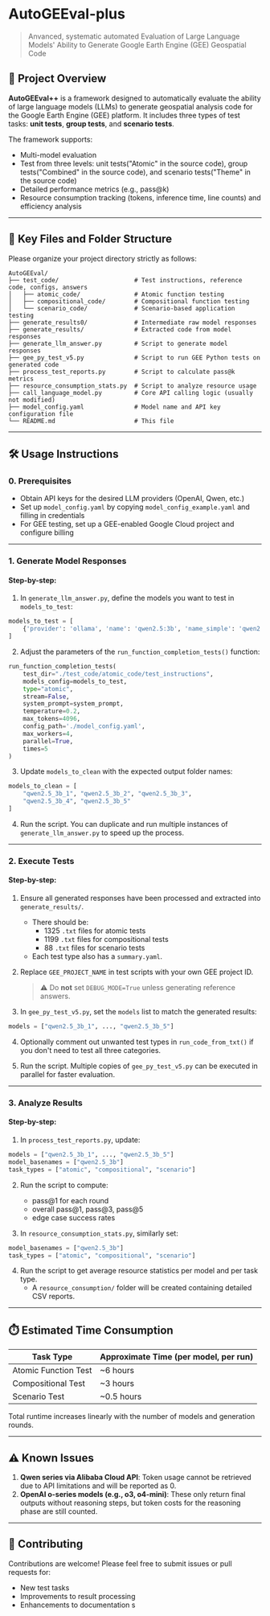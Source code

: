 # AutoGEEval-plus

> Anvanced, systematic automated Evaluation of Large Language Models' Ability to Generate Google Earth Engine (GEE) Geospatial Code

## 📌 Project Overview

**AutoGEEval++** is a framework designed to automatically evaluate the ability of large language models (LLMs) to generate geospatial analysis code for the Google Earth Engine (GEE) platform. It includes three types of test tasks: **unit tests**, **group tests**, and **scenario tests**.

The framework supports:
- Multi-model evaluation
- Test from three levels: unit tests("Atomic" in the source code), group tests("Combined" in the source code), and scenario tests("Theme" in the source code)
- Detailed performance metrics (e.g., pass@k)
- Resource consumption tracking (tokens, inference time, line counts) and efficiency analysis

---

## 🧩 Key Files and Folder Structure

Please organize your project directory strictly as follows:

```
AutoGEEval/
├── test_code/                     # Test instructions, reference code, configs, answers
│   ├── atomic_code/               # Atomic function testing
│   ├── compositional_code/        # Compositional function testing
│   └── scenario_code/             # Scenario-based application testing
├── generate_results0/             # Intermediate raw model responses
├── generate_results/              # Extracted code from model responses
├── generate_llm_answer.py         # Script to generate model responses
├── gee_py_test_v5.py              # Script to run GEE Python tests on generated code
├── process_test_reports.py        # Script to calculate pass@k metrics
├── resource_consumption_stats.py  # Script to analyze resource usage
├── call_language_model.py         # Core API calling logic (usually not modified)
├── model_config.yaml              # Model name and API key configuration file
└── README.md                      # This file
```

---

## 🛠️ Usage Instructions

### 0. Prerequisites

- Obtain API keys for the desired LLM providers (OpenAI, Qwen, etc.)
- Set up `model_config.yaml` by copying `model_config_example.yaml` and filling in credentials
- For GEE testing, set up a GEE-enabled Google Cloud project and configure billing

---

### 1. Generate Model Responses

#### Step-by-step:

1. In `generate_llm_answer.py`, define the models you want to test in `models_to_test`:
```python
models_to_test = [
    {'provider': 'ollama', 'name': 'qwen2.5:3b', 'name_simple': 'qwen2.5_3b'}
]
```

2. Adjust the parameters of the `run_function_completion_tests()` function:
```python
run_function_completion_tests(
    test_dir="./test_code/atomic_code/test_instructions",
    models_config=models_to_test,
    type="atomic",
    stream=False,
    system_prompt=system_prompt,
    temperature=0.2,
    max_tokens=4096,
    config_path='./model_config.yaml',
    max_workers=4,
    parallel=True,
    times=5
)
```

3. Update `models_to_clean` with the expected output folder names:
```python
models_to_clean = [
    "qwen2.5_3b_1", "qwen2.5_3b_2", "qwen2.5_3b_3", 
    "qwen2.5_3b_4", "qwen2.5_3b_5"
]
```

4. Run the script. You can duplicate and run multiple instances of `generate_llm_answer.py` to speed up the process.

---

### 2. Execute Tests

#### Step-by-step:

1. Ensure all generated responses have been processed and extracted into `generate_results/`.
   - There should be:
     - 1325 `.txt` files for atomic tests
     - 1199 `.txt` files for compositional tests
     - 88 `.txt` files for scenario tests
   - Each test type also has a `summary.yaml`.

2. Replace `GEE_PROJECT_NAME` in test scripts with your own GEE project ID.
   > ⚠️ Do **not** set `DEBUG_MODE=True` unless generating reference answers.

3. In `gee_py_test_v5.py`, set the `models` list to match the generated results:
```python
models = ["qwen2.5_3b_1", ..., "qwen2.5_3b_5"]
```

4. Optionally comment out unwanted test types in `run_code_from_txt()` if you don't need to test all three categories.

5. Run the script. Multiple copies of `gee_py_test_v5.py` can be executed in parallel for faster evaluation.

---

### 3. Analyze Results

#### Step-by-step:

1. In `process_test_reports.py`, update:
```python
models = ["qwen2.5_3b_1", ..., "qwen2.5_3b_5"]
model_basenames = ["qwen2.5_3b"]
task_types = ["atomic", "compositional", "scenario"]
```

2. Run the script to compute:
   - pass@1 for each round
   - overall pass@1, pass@3, pass@5
   - edge case success rates

3. In `resource_consumption_stats.py`, similarly set:
```python
model_basenames = ["qwen2.5_3b"]
task_types = ["atomic", "compositional", "scenario"]
```

4. Run the script to get average resource statistics per model and per task type.
   - A `resource_consumption/` folder will be created containing detailed CSV reports.

---

## ⏱️ Estimated Time Consumption

| Task Type           | Approximate Time (per model, per run) |
|---------------------|----------------------------------------|
| Atomic Function Test | ~6 hours                               |
| Compositional Test   | ~3 hours                               |
| Scenario Test        | ~0.5 hours                             |

Total runtime increases linearly with the number of models and generation rounds.

---

## ⚠️ Known Issues

1. **Qwen series via Alibaba Cloud API**: Token usage cannot be retrieved due to API limitations and will be reported as 0.
2. **OpenAI o-series models (e.g., o3, o4-mini)**: These only return final outputs without reasoning steps, but token costs for the reasoning phase are still counted.

---

## 🤝 Contributing

Contributions are welcome! Please feel free to submit issues or pull requests for:
- New test tasks
- Improvements to result processing
- Enhancements to documentation
s